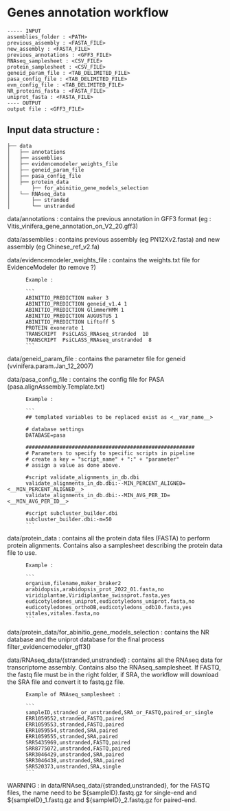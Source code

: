 # Genes annotation workflow

```
----- INPUT
assemblies_folder : <PATH>
previous_assembly : <FASTA_FILE>
new_assembly : <FASTA_FILE>
previous_annotations : <GFF3_FILE>
RNAseq_samplesheet : <CSV_FILE>
protein_samplesheet : <CSV_FILE>
geneid_param_file : <TAB_DELIMITED_FILE>
pasa_config_file : <TAB_DELIMITED_FILE>
evm_config_file : <TAB_DELIMITED_FILE>
NR_proteins_fasta : <FASTA_FILE>
uniprot_fasta : <FASTA_FILE>
---- OUTPUT
output file : <GFF3_FILE>
```
## Input data structure :

```
├── data
│   ├── annotations
│   ├── assemblies
│   ├── evidencemodeler_weights_file
│   ├── geneid_param_file
│   ├── pasa_config_file
│   ├── protein_data
│       ├── for_abinitio_gene_models_selection
│   └── RNAseq_data
│       ├── stranded
│       └── unstranded
```

data/annotations : contains the previous annotation in GFF3 format (eg : Vitis_vinifera_gene_annotation_on_V2_20.gff3)

data/assemblies : contains previous assembly (eg PN12Xv2.fasta) and new assembly (eg Chinese_ref_v2.fa)

data/evidencemodeler_weights_file : contains the weights.txt file for EvidenceModeler (to remove ?)

          Example :

          ```
          ABINITIO_PREDICTION maker 3
          ABINITIO_PREDICTION geneid_v1.4 1
          ABINITIO_PREDICTION GlimmerHMM 1
          ABINITIO_PREDICTION AUGUSTUS 1
          ABINITIO_PREDICTION Liftoff 5
          PROTEIN exonerate 1
          TRANSCRIPT  PsiCLASS_RNAseq_stranded  10
          TRANSCRIPT  PsiCLASS_RNAseq_unstranded  8
          ```

data/geneid_param_file : contains the parameter file for geneid (vvinifera.param.Jan_12_2007)

data/pasa_config_file : contains the config file for PASA (pasa.alignAssembly.Template.txt)

          Example :

          ```
          ## templated variables to be replaced exist as <__var_name__>

          # database settings
          DATABASE=pasa

          #######################################################
          # Parameters to specify to specific scripts in pipeline
          # create a key = "script_name" + ":" + "parameter"
          # assign a value as done above.

          #script validate_alignments_in_db.dbi
          validate_alignments_in_db.dbi:--MIN_PERCENT_ALIGNED=<__MIN_PERCENT_ALIGNED__>
          validate_alignments_in_db.dbi:--MIN_AVG_PER_ID=<__MIN_AVG_PER_ID__>

          #script subcluster_builder.dbi
          subcluster_builder.dbi:-m=50
          ```

data/protein_data : contains all the protein data files (FASTA) to perform protein alignments. Contains also a samplesheet describing the protein data file to use.

          Example :

          ```
          organism,filename,maker_braker2
          arabidopsis,arabidopsis_prot_2022_01.fasta,no
          viridiplantae,Viridiplantae_swissprot.fasta,yes
          eudicotyledones_uniprot,eudicotyledons_uniprot.fasta,no
          eudicotyledones_orthoDB,eudicotyledons_odb10.fasta,yes
          vitales,vitales.fasta,no
          ```

data/protein_data/for_abinitio_gene_models_selection : contains the NR database and the uniprot database for the final process filter_evidencemodeler_gff3()

data/RNAseq_data/{stranded,unstranded} : contains all the RNAseq data for transcriptome assembly. Contains also the RNAseq_samplesheet. If FASTQ, the fastq file must be in the right folder, if SRA, the workflow will download the SRA file and convert it to fastq.gz file.

          Example of RNAseq_samplesheet :

          ```
          sampleID,stranded_or_unstranded,SRA_or_FASTQ,paired_or_single
          ERR1059552,stranded,FASTQ,paired
          ERR1059553,stranded,FASTQ,paired
          ERR1059554,stranded,SRA,paired
          ERR1059555,stranded,SRA,paired
          SRR5435969,unstranded,FASTQ,paired
          SRR8775072,unstranded,FASTQ,paired
          SRR3046429,unstranded,SRA,paired
          SRR3046438,unstranded,SRA,paired
          SRR520373,unstranded,SRA,single
          ```

WARNING : in data/RNAseq_data/{stranded,unstranded}, for the FASTQ files, the name need to be ${sampleID}.fastq.gz for single-end and ${sampleID}_1.fastq.gz and ${sampleID}_2.fastq.gz for paired-end.
